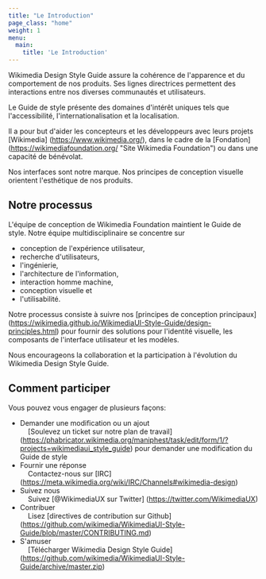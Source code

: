 ```yaml
---
title: "Le Introduction"
page_class: "home"
weight: 1
menu:
  main:
    title: 'Le Introduction'
---
```


Wikimedia Design Style Guide assure la cohérence de l'apparence et du comportement de nos produits. Ses lignes directrices permettent des interactions entre nos diverses communautés et utilisateurs.

Le Guide de style présente des domaines d'intérêt uniques tels que l'accessibilité, l'internationalisation et la localisation.

Il a pour but d'aider les concepteurs et les développeurs avec leurs projets [Wikimedia] (https://www.wikimedia.org/), dans le cadre de la [Fondation] (https://wikimediafoundation.org/ "Site Wikimedia Foundation") ou dans une capacité de bénévolat.

Nos interfaces sont notre marque. Nos principes de conception visuelle orientent l'esthétique de nos produits.

Notre processus
-----------

L'équipe de conception de Wikimedia Foundation maintient le Guide de style.
Notre équipe multidisciplinaire se concentre sur

- conception de l'expérience utilisateur,
- recherche d'utilisateurs,
- l'ingénierie,
- l'architecture de l'information,
- interaction homme machine,
- conception visuelle et
- l'utilisabilité.

Notre processus consiste à suivre nos [principes de conception principaux] (https://wikimedia.github.io/WikimediaUI-Style-Guide/design-principles.html) pour fournir des solutions pour l'identité visuelle, les composants de l'interface utilisateur et les modèles.

Nous encourageons la collaboration et la participation à l'évolution du Wikimedia Design Style Guide.

Comment participer
------------------

Vous pouvez vous engager de plusieurs façons:

- Demander une modification ou un ajout \
    [Soulevez un ticket sur notre plan de travail] (https://phabricator.wikimedia.org/maniphest/task/edit/form/1/?projects=wikimediaui_style_guide) pour demander une modification du Guide de style
- Fournir une réponse\
    Contactez-nous sur [IRC] (https://meta.wikimedia.org/wiki/IRC/Channels#wikimedia-design)
- Suivez nous\
    Suivez [@WikimediaUX sur Twitter] (https://twitter.com/WikimediaUX)
- Contribuer\
    Lisez [directives de contribution sur Github] (https://github.com/wikimedia/WikimediaUI-Style-Guide/blob/master/CONTRIBUTING.md)
- S'amuser\
    [Télécharger Wikimedia Design Style Guide] (https://github.com/wikimedia/WikimediaUI-Style-Guide/archive/master.zip)
